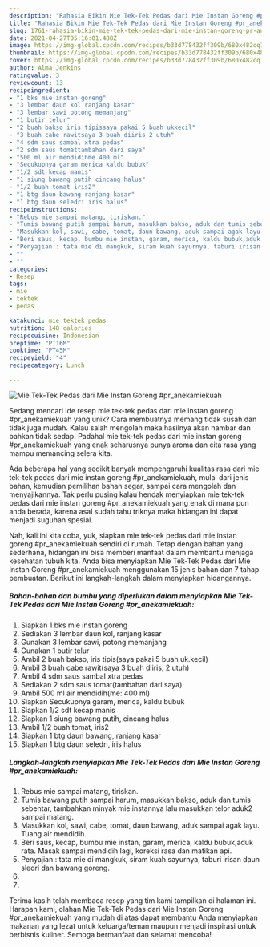 ```yaml
---
description: "Rahasia Bikin Mie Tek-Tek Pedas dari Mie Instan Goreng #pr_anekamiekuah, Enak Banget"
title: "Rahasia Bikin Mie Tek-Tek Pedas dari Mie Instan Goreng #pr_anekamiekuah, Enak Banget"
slug: 1761-rahasia-bikin-mie-tek-tek-pedas-dari-mie-instan-goreng-pr-anekamiekuah-enak-banget
date: 2021-04-27T05:16:01.488Z
image: https://img-global.cpcdn.com/recipes/b33d778432ff309b/680x482cq70/mie-tek-tek-pedas-dari-mie-instan-goreng-pr_anekamiekuah-foto-resep-utama.jpg
thumbnail: https://img-global.cpcdn.com/recipes/b33d778432ff309b/680x482cq70/mie-tek-tek-pedas-dari-mie-instan-goreng-pr_anekamiekuah-foto-resep-utama.jpg
cover: https://img-global.cpcdn.com/recipes/b33d778432ff309b/680x482cq70/mie-tek-tek-pedas-dari-mie-instan-goreng-pr_anekamiekuah-foto-resep-utama.jpg
author: Alma Jenkins
ratingvalue: 3
reviewcount: 13
recipeingredient:
- "1 bks mie instan goreng"
- "3 lembar daun kol ranjang kasar"
- "3 lembar sawi potong memanjang"
- "1 butir telur"
- "2 buah bakso iris tipissaya pakai 5 buah ukkecil"
- "3 buah cabe rawitsaya 3 buah diiris 2 utuh"
- "4 sdm saus sambal xtra pedas"
- "2 sdm saus tomattambahan dari saya"
- "500 ml air mendidihme 400 ml"
- "Secukupnya garam merica kaldu bubuk"
- "1/2 sdt kecap manis"
- "1 siung bawang putih cincang halus"
- "1/2 buah tomat iris2"
- "1 btg daun bawang ranjang kasar"
- "1 btg daun seledri iris halus"
recipeinstructions:
- "Rebus mie sampai matang, tiriskan."
- "Tumis bawang putih sampai harum, masukkan bakso, aduk dan tumis sebentar, tambahkan minyak mie instannya lalu masukkan telor aduk2 sampai matang."
- "Masukkan kol, sawi, cabe, tomat, daun bawang, aduk sampai agak layu. Tuang air mendidih."
- "Beri saus, kecap, bumbu mie instan, garam, merica, kaldu bubuk,aduk rata. Masak sampai mendidih lagi, koreksi rasa dan matikan api."
- "Penyajian : tata mie di mangkuk, siram kuah sayurnya, taburi irisan daun sledri dan bawang goreng."
- ""
- ""
categories:
- Resep
tags:
- mie
- tektek
- pedas

katakunci: mie tektek pedas 
nutrition: 148 calories
recipecuisine: Indonesian
preptime: "PT16M"
cooktime: "PT45M"
recipeyield: "4"
recipecategory: Lunch

---
```



![Mie Tek-Tek Pedas dari Mie Instan Goreng #pr_anekamiekuah](https://img-global.cpcdn.com/recipes/b33d778432ff309b/680x482cq70/mie-tek-tek-pedas-dari-mie-instan-goreng-pr_anekamiekuah-foto-resep-utama.jpg)

Sedang mencari ide resep mie tek-tek pedas dari mie instan goreng #pr_anekamiekuah yang unik? Cara membuatnya memang tidak susah dan tidak juga mudah. Kalau salah mengolah maka hasilnya akan hambar dan bahkan tidak sedap. Padahal mie tek-tek pedas dari mie instan goreng #pr_anekamiekuah yang enak seharusnya punya aroma dan cita rasa yang mampu memancing selera kita.

Ada beberapa hal yang sedikit banyak mempengaruhi kualitas rasa dari mie tek-tek pedas dari mie instan goreng #pr_anekamiekuah, mulai dari jenis bahan, kemudian pemilihan bahan segar, sampai cara mengolah dan menyajikannya. Tak perlu pusing kalau hendak menyiapkan mie tek-tek pedas dari mie instan goreng #pr_anekamiekuah yang enak di mana pun anda berada, karena asal sudah tahu triknya maka hidangan ini dapat menjadi suguhan spesial.




Nah, kali ini kita coba, yuk, siapkan mie tek-tek pedas dari mie instan goreng #pr_anekamiekuah sendiri di rumah. Tetap dengan bahan yang sederhana, hidangan ini bisa memberi manfaat dalam membantu menjaga kesehatan tubuh kita. Anda bisa menyiapkan Mie Tek-Tek Pedas dari Mie Instan Goreng #pr_anekamiekuah menggunakan 15 jenis bahan dan 7 tahap pembuatan. Berikut ini langkah-langkah dalam menyiapkan hidangannya.

<!--inarticleads1-->

##### Bahan-bahan dan bumbu yang diperlukan dalam menyiapkan Mie Tek-Tek Pedas dari Mie Instan Goreng #pr_anekamiekuah:

1. Siapkan 1 bks mie instan goreng
1. Sediakan 3 lembar daun kol, ranjang kasar
1. Gunakan 3 lembar sawi, potong memanjang
1. Gunakan 1 butir telur
1. Ambil 2 buah bakso, iris tipis(saya pakai 5 buah uk.kecil)
1. Ambil 3 buah cabe rawit(saya 3 buah diiris, 2 utuh)
1. Ambil 4 sdm saus sambal xtra pedas
1. Sediakan 2 sdm saus tomat(tambahan dari saya)
1. Ambil 500 ml air mendidih(me: 400 ml)
1. Siapkan Secukupnya garam, merica, kaldu bubuk
1. Siapkan 1/2 sdt kecap manis
1. Siapkan 1 siung bawang putih, cincang halus
1. Ambil 1/2 buah tomat, iris2
1. Siapkan 1 btg daun bawang, ranjang kasar
1. Siapkan 1 btg daun seledri, iris halus




<!--inarticleads2-->

##### Langkah-langkah menyiapkan Mie Tek-Tek Pedas dari Mie Instan Goreng #pr_anekamiekuah:

1. Rebus mie sampai matang, tiriskan.
1. Tumis bawang putih sampai harum, masukkan bakso, aduk dan tumis sebentar, tambahkan minyak mie instannya lalu masukkan telor aduk2 sampai matang.
1. Masukkan kol, sawi, cabe, tomat, daun bawang, aduk sampai agak layu. Tuang air mendidih.
1. Beri saus, kecap, bumbu mie instan, garam, merica, kaldu bubuk,aduk rata. Masak sampai mendidih lagi, koreksi rasa dan matikan api.
1. Penyajian : tata mie di mangkuk, siram kuah sayurnya, taburi irisan daun sledri dan bawang goreng.
1. 
1. 




Terima kasih telah membaca resep yang tim kami tampilkan di halaman ini. Harapan kami, olahan Mie Tek-Tek Pedas dari Mie Instan Goreng #pr_anekamiekuah yang mudah di atas dapat membantu Anda menyiapkan makanan yang lezat untuk keluarga/teman maupun menjadi inspirasi untuk berbisnis kuliner. Semoga bermanfaat dan selamat mencoba!
